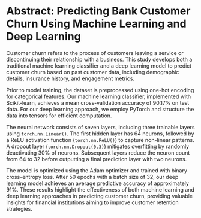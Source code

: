# Abstract: Predicting Bank Customer Churn Using Machine Learning and Deep Learning  

Customer churn refers to the process of customers leaving a service or discontinuing their relationship with a business. This study develops both a traditional machine learning classifier and a deep learning model to predict customer churn based on past customer data, including demographic details, insurance history, and engagement metrics.  

Prior to model training, the dataset is preprocessed using one-hot encoding for categorical features. Our machine learning classifier, implemented with Scikit-learn, achieves a mean cross-validation accuracy of 90.17% on test data. For our deep learning approach, we employ PyTorch and structure the data into tensors for efficient computation.  

The neural network consists of seven layers, including three trainable layers using `torch.nn.Linear()`. The first hidden layer has 64 neurons, followed by a ReLU activation function (`torch.nn.ReLU()`) to capture non-linear patterns. A dropout layer (`torch.nn.Dropout(0.3)`) mitigates overfitting by randomly deactivating 30% of neurons. Subsequent layers reduce the neuron count from 64 to 32 before outputting a final prediction layer with two neurons.  

The model is optimized using the Adam optimizer and trained with binary cross-entropy loss. After 50 epochs with a batch size of 32, our deep learning model achieves an average predictive accuracy of approximately 91%. These results highlight the effectiveness of both machine learning and deep learning approaches in predicting customer churn, providing valuable insights for financial institutions aiming to improve customer retention strategies.  